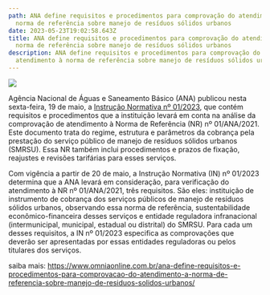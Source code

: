 ```yaml
---
path: ANA define requisitos e procedimentos para comprovação do atendimento à
  norma de referência sobre manejo de resíduos sólidos urbanos
date: 2023-05-23T19:02:58.643Z
title: ANA define requisitos e procedimentos para comprovação do atendimento à
  norma de referência sobre manejo de resíduos sólidos urbanos
description: ANA define requisitos e procedimentos para comprovação do
  atendimento à norma de referência sobre manejo de resíduos sólidos urbanos
---
```

<!--StartFragment-->

![](https://www.omniaonline.com.br/wp-content/uploads/2023/05/Site-Linkedlin-Facebook-5-3.png)

Agência Nacional de Águas e Saneamento Básico (ANA) publicou nesta sexta-feira, 19 de maio, a [Instrução Normativa nº 01/2023](https://www.gov.br/ana/pt-br/assuntos/regulacao-e-fiscalizacao/normativos-e-resolucoes/instrucoes-normativas/instrucoes-normativas-1/in-2023-01.pdf), que contém requisitos e procedimentos que a instituição levará em conta na análise da comprovação de atendimento à Norma de Referência (NR) nº 01/ANA/2021. Este documento trata do regime, estrutura e parâmetros da cobrança pela prestação do serviço público de manejo de resíduos sólidos urbanos (SMRSU). Essa NR também inclui procedimentos e prazos de fixação, reajustes e revisões tarifárias para esses serviços.

Com vigência a partir de 20 de maio, a Instrução Normativa (IN) nº 01/2023 determina que a ANA levará em consideração, para verificação do atendimento à NR nº 01/ANA/2021, três requisitos. São eles: instituição de instrumento de cobrança dos serviços públicos de manejo de resíduos sólidos urbanos, observando essa norma de referência, sustentabilidade econômico-financeira desses serviços e entidade reguladora infranacional (intermunicipal, municipal, estadual ou distrital) do SMRSU. Para cada um desses requisitos, a IN nº 01/2023 especifica as comprovações que deverão ser apresentadas por essas entidades reguladoras ou pelos titulares dos serviços.

saiba mais: https://www.omniaonline.com.br/ana-define-requisitos-e-procedimentos-para-comprovacao-do-atendimento-a-norma-de-referencia-sobre-manejo-de-residuos-solidos-urbanos/

<!--EndFragment-->